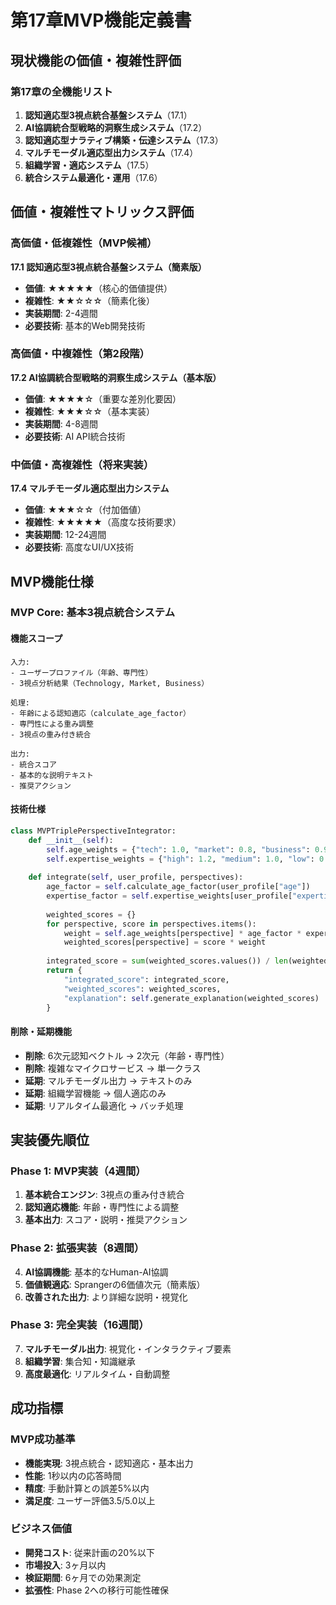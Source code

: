 # 第17章MVP機能定義書

## 現状機能の価値・複雑性評価

### 第17章の全機能リスト
1. **認知適応型3視点統合基盤システム**（17.1）
2. **AI協調統合型戦略的洞察生成システム**（17.2）
3. **認知適応型ナラティブ構築・伝達システム**（17.3）
4. **マルチモーダル適応型出力システム**（17.4）
5. **組織学習・適応システム**（17.5）
6. **統合システム最適化・運用**（17.6）

## 価値・複雑性マトリックス評価

### 高価値・低複雑性（MVP候補）
**17.1 認知適応型3視点統合基盤システム（簡素版）**
- **価値**: ★★★★★（核心的価値提供）
- **複雑性**: ★★☆☆☆（簡素化後）
- **実装期間**: 2-4週間
- **必要技術**: 基本的Web開発技術

### 高価値・中複雑性（第2段階）
**17.2 AI協調統合型戦略的洞察生成システム（基本版）**
- **価値**: ★★★★☆（重要な差別化要因）
- **複雑性**: ★★★☆☆（基本実装）
- **実装期間**: 4-8週間
- **必要技術**: AI API統合技術

### 中価値・高複雑性（将来実装）
**17.4 マルチモーダル適応型出力システム**
- **価値**: ★★★☆☆（付加価値）
- **複雑性**: ★★★★★（高度な技術要求）
- **実装期間**: 12-24週間
- **必要技術**: 高度なUI/UX技術

## MVP機能仕様

### MVP Core: 基本3視点統合システム

#### 機能スコープ
```
入力: 
- ユーザープロファイル（年齢、専門性）
- 3視点分析結果（Technology, Market, Business）

処理:
- 年齢による認知適応（calculate_age_factor）
- 専門性による重み調整
- 3視点の重み付き統合

出力:
- 統合スコア
- 基本的な説明テキスト
- 推奨アクション
```

#### 技術仕様
```python
class MVPTriplePerspectiveIntegrator:
    def __init__(self):
        self.age_weights = {"tech": 1.0, "market": 0.8, "business": 0.9}
        self.expertise_weights = {"high": 1.2, "medium": 1.0, "low": 0.8}
    
    def integrate(self, user_profile, perspectives):
        age_factor = self.calculate_age_factor(user_profile["age"])
        expertise_factor = self.expertise_weights[user_profile["expertise"]]
        
        weighted_scores = {}
        for perspective, score in perspectives.items():
            weight = self.age_weights[perspective] * age_factor * expertise_factor
            weighted_scores[perspective] = score * weight
        
        integrated_score = sum(weighted_scores.values()) / len(weighted_scores)
        return {
            "integrated_score": integrated_score,
            "weighted_scores": weighted_scores,
            "explanation": self.generate_explanation(weighted_scores)
        }
```

#### 削除・延期機能
- **削除**: 6次元認知ベクトル → 2次元（年齢・専門性）
- **削除**: 複雑なマイクロサービス → 単一クラス
- **延期**: マルチモーダル出力 → テキストのみ
- **延期**: 組織学習機能 → 個人適応のみ
- **延期**: リアルタイム最適化 → バッチ処理

## 実装優先順位

### Phase 1: MVP実装（4週間）
1. **基本統合エンジン**: 3視点の重み付き統合
2. **認知適応機能**: 年齢・専門性による調整
3. **基本出力**: スコア・説明・推奨アクション

### Phase 2: 拡張実装（8週間）
4. **AI協調機能**: 基本的なHuman-AI協調
5. **価値観適応**: Sprangerの6価値次元（簡素版）
6. **改善された出力**: より詳細な説明・視覚化

### Phase 3: 完全実装（16週間）
7. **マルチモーダル出力**: 視覚化・インタラクティブ要素
8. **組織学習**: 集合知・知識継承
9. **高度最適化**: リアルタイム・自動調整

## 成功指標

### MVP成功基準
- **機能実現**: 3視点統合・認知適応・基本出力
- **性能**: 1秒以内の応答時間
- **精度**: 手動計算との誤差5%以内
- **満足度**: ユーザー評価3.5/5.0以上

### ビジネス価値
- **開発コスト**: 従来計画の20%以下
- **市場投入**: 3ヶ月以内
- **検証期間**: 6ヶ月での効果測定
- **拡張性**: Phase 2への移行可能性確保

